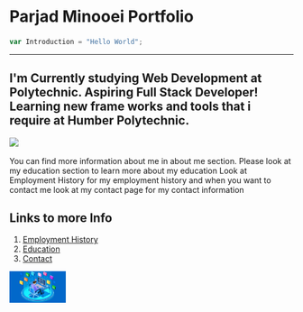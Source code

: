 # Parjad Minooei Portfolio



```javascript
var Introduction = "Hello World";
```
---
I'm Currently studying Web Development at Polytechnic. Aspiring Full Stack Developer!
Learning new frame works and tools that i require at Humber Polytechnic.
---
<img src="ParjadFinal2-19.jpg" width="400"/>


You can find more information about me in about me section.
Please look at my education section to learn more about my education
Look at Employment History for my employment history
and when you want to contact me look at my contact page for my contact information

## Links to more Info 
1. [Employment History](employment)
2. [Education](education)
3. [Contact](contact)

<img src="FullStackLogo.jpg" width="100"/>
